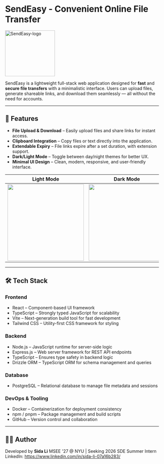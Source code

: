 # SendEasy - Convenient Online File Transfer
<img width="163" height="150" alt="SendEasy-logo" src="https://github.com/user-attachments/assets/ca4b0de3-38b4-4ea8-9c67-e9f400a3097d" />

SendEasy is a lightweight full-stack web application designed for **fast** and **secure file transfers** with a minimalistic interface. Users can upload files, generate shareable links, and download them seamlessly — all without the need for accounts.

---

## 🚀 Features

- **File Upload & Download** – Easily upload files and share links for instant access.  
- **Clipboard Integration** – Copy files or text directly into the application.  
- **Extendable Expiry** – File links expire after a set duration, with extension support.  
- **Dark/Light Mode** – Toggle between day/night themes for better UX.  
- **Minimal UI Design** – Clean, modern, responsive, and user-friendly interface.

| Light Mode | Dark Mode | File History |
|------------|-----------|--------------|
| <img src="https://github.com/user-attachments/assets/8d51b7ab-fec9-4431-b5f7-273fb3c70601" width="250"/> | <img src="https://github.com/user-attachments/assets/526927f7-a5c5-475a-9d17-30d2edad33ab" width="250"/> | <img src="https://github.com/user-attachments/assets/4d743b85-6cf3-4013-a702-afba93045604" width="250"/> |


---

## 🛠️ Tech Stack

### **Frontend**
- React – Component-based UI framework  
- TypeScript – Strongly typed JavaScript for scalability  
- Vite – Next-generation build tool for fast development  
- Tailwind CSS – Utility-first CSS framework for styling  

### **Backend**
- Node.js – JavaScript runtime for server-side logic  
- Express.js – Web server framework for REST API endpoints  
- TypeScript – Ensures type safety in backend logic  
- Drizzle ORM – TypeScript ORM for schema management and queries  

### **Database**
- PostgreSQL – Relational database to manage file metadata and sessions  

### **DevOps & Tooling**
- Docker – Containerization for deployment consistency  
- npm / pnpm – Package management and build scripts  
- GitHub – Version control and collaboration  

---

## 👨‍💻 Author
Developed by **Sida Li**
MSEE '27 @ NYU | Seeking 2026 SDE Summer Intern
LinkedIn: https://www.linkedin.com/in/sida-li-07a16b283/


